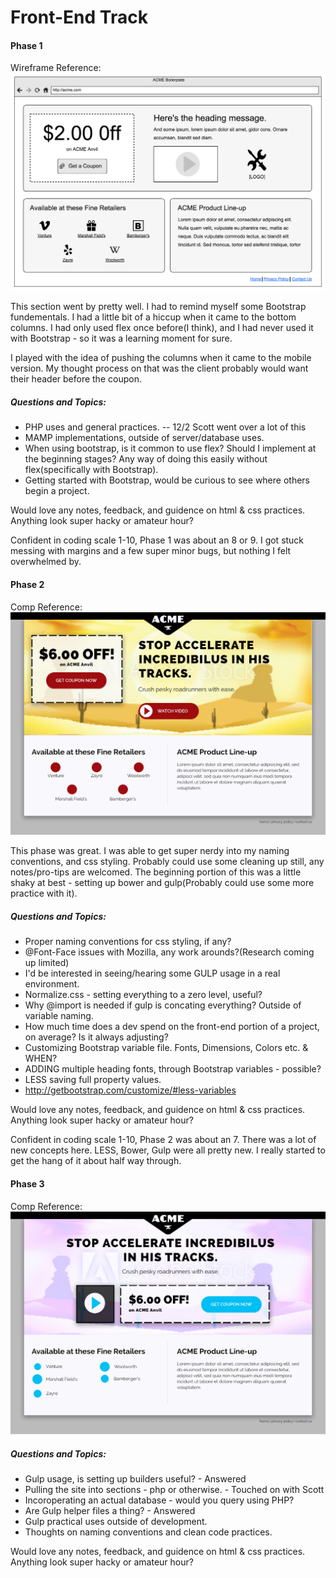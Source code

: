 # Front-End Track

#### Phase 1
Wireframe Reference:
![image](assets/images/wireframe.png)

This section went by pretty well. I had to remind myself some Bootstrap fundementals. I had a little bit of a hiccup when it came to the bottom columns. I had only used flex once before(I think), and I had never used it with Bootstrap - so it was a learning moment for sure.

I played with the idea of pushing the columns when it came to the mobile version. My thought process on that was the client probably would want their header before the coupon.

##### Questions and Topics:

+ PHP uses and general practices. -- 12/2 Scott went over a lot of this
+ MAMP implementations, outside of server/database uses.
+ When using bootstrap, is it common to use flex? Should I implement at the beginning stages? Any way of doing this easily without flex(specifically with Bootstrap).
+ Getting started with Bootstrap, would be curious to see where others begin a project.

Would love any notes, feedback, and guidence on html & css practices. Anything look super hacky or amateur hour?

Confident in coding scale 1-10, Phase 1 was about an 8 or 9. I got stuck messing with margins and a few super minor bugs, but nothing I felt overwhelmed by.


#### Phase 2
Comp Reference:
![image](assets/images/landing-page-comp.jpg)

This phase was great. I was able to get super nerdy into my naming conventions, and css styling. Probably could use some cleaning up still, any notes/pro-tips are welcomed. The beginning portion of this was a little shaky at best - setting up bower and gulp(Probably could use some more practice with it).

##### Questions and Topics:

+ Proper naming conventions for css styling, if any?
+ @Font-Face issues with Mozilla, any work arounds?(Research coming up limited)
+ I'd be interested in seeing/hearing some GULP usage in a real environment.
+ Normalize.css - setting everything to a zero level, useful?
+ Why @import is needed if gulp is concating everything? Outside of variable naming.
+ How much time does a dev spend on the front-end portion of a project, on average? Is it always adjusting?
+ Customizing Bootstrap variable file. Fonts, Dimensions, Colors etc. & WHEN?
+ ADDING multiple heading fonts, through Bootstrap variables - possible?
+ LESS saving full property values.
+ http://getbootstrap.com/customize/#less-variables

Would love any notes, feedback, and guidence on html & css practices. Anything look super hacky or amateur hour?

Confident in coding scale 1-10, Phase 2 was about an 7. There was a lot of new concepts here. LESS, Bower, Gulp were all pretty new. I really started to get the hang of it about half way through.

#### Phase 3

Comp Reference:
![image](assets/images/landing-page-alt.jpg)

##### Questions and Topics:

+ Gulp usage, is setting up builders useful? - Answered
+ Pulling the site into sections - php or otherwise. - Touched on with Scott
+ Incoroperating an actual database - would you query using PHP?
+ Are Gulp helper files a thing? - Answered
+ Gulp practical uses outside of development.
+ Thoughts on naming conventions and clean code practices.

Would love any notes, feedback, and guidence on html & css practices. Anything look super hacky or amateur hour?

